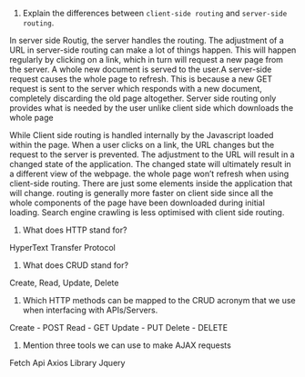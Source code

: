 1.  Explain the differences between `client-side routing` and `server-side routing`.

In server side Routig, the server handles the routing. The adjustment of a URL in server-side routing can make a lot of things happen. This will happen regularly by clicking on a link, which in turn will request a new page from the server. A whole new document is served to the user.A server-side request causes the whole page to refresh. This is because a new GET request is sent to the server which responds with a new document, completely discarding the old page altogether. Server side routing only provides what is needed by the user unlike client side which downloads the whole page 

While Client side routing is handled internally by the Javascript loaded within the page. When a user clicks on a link, the URL changes but the request to the server is prevented. The adjustment to the URL will result in a changed state of the application. The changed state will ultimately result in a different view of the webpage. the whole page won’t refresh when using client-side routing. There are just some elements inside the application that will change. routing is generally more faster on client side since all the whole components of the page have been downloaded during initial loading. Search engine crawling is less optimised with client side routing.


1.  What does HTTP stand for?

HyperText Transfer Protocol


1.  What does CRUD stand for?

Create, Read, Update, Delete


1.  Which HTTP methods can be mapped to the CRUD acronym that we use when interfacing with APIs/Servers.

Create - POST
Read - GET
Update - PUT
Delete - DELETE


1.  Mention three tools we can use to make AJAX requests

Fetch Api
Axios Library
Jquery